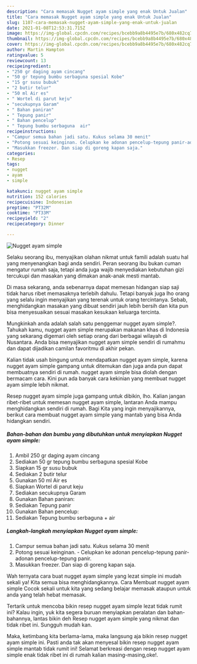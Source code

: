 ```yaml
---
description: "Cara memasak Nugget ayam simple yang enak Untuk Jualan"
title: "Cara memasak Nugget ayam simple yang enak Untuk Jualan"
slug: 1107-cara-memasak-nugget-ayam-simple-yang-enak-untuk-jualan
date: 2021-01-08T12:53:31.715Z
image: https://img-global.cpcdn.com/recipes/bcebb9a8b4495e7b/680x482cq70/nugget-ayam-simple-foto-resep-utama.jpg
thumbnail: https://img-global.cpcdn.com/recipes/bcebb9a8b4495e7b/680x482cq70/nugget-ayam-simple-foto-resep-utama.jpg
cover: https://img-global.cpcdn.com/recipes/bcebb9a8b4495e7b/680x482cq70/nugget-ayam-simple-foto-resep-utama.jpg
author: Martin Hampton
ratingvalue: 5
reviewcount: 13
recipeingredient:
- "250 gr daging ayam cincang"
- "50 gr tepung bumbu serbaguna spesial Kobe"
- "15 gr susu bubuk"
- "2 butir telur"
- "50 ml Air es"
- " Wortel di parut keju"
- "secukupnya Garam"
- " Bahan paniran"
- " Tepung panir"
- " Bahan pencelup"
- " Tepung bumbu serbaguna  air"
recipeinstructions:
- "Campur semua bahan jadi satu. Kukus selama 30 menit"
- "Potong sesuai keinginan. Celupkan ke adonan pencelup-tepung panir-adonan pencelup-tepung panir."
- "Masukkan freezer. Dan siap di goreng kapan saja."
categories:
- Resep
tags:
- nugget
- ayam
- simple

katakunci: nugget ayam simple 
nutrition: 152 calories
recipecuisine: Indonesian
preptime: "PT32M"
cooktime: "PT33M"
recipeyield: "2"
recipecategory: Dinner

---
```



![Nugget ayam simple](https://img-global.cpcdn.com/recipes/bcebb9a8b4495e7b/680x482cq70/nugget-ayam-simple-foto-resep-utama.jpg)

Selaku seorang ibu, menyajikan olahan nikmat untuk famili adalah suatu hal yang menyenangkan bagi anda sendiri. Peran seorang ibu bukan cuman mengatur rumah saja, tetapi anda juga wajib menyediakan kebutuhan gizi tercukupi dan masakan yang dimakan anak-anak mesti mantab.

Di masa  sekarang, anda sebenarnya dapat memesan hidangan siap saji tidak harus ribet memasaknya terlebih dahulu. Tetapi banyak juga lho orang yang selalu ingin menyajikan yang terenak untuk orang tercintanya. Sebab, menghidangkan masakan yang dibuat sendiri jauh lebih bersih dan kita pun bisa menyesuaikan sesuai masakan kesukaan keluarga tercinta. 



Mungkinkah anda adalah salah satu penggemar nugget ayam simple?. Tahukah kamu, nugget ayam simple merupakan makanan khas di Indonesia yang sekarang digemari oleh setiap orang dari berbagai wilayah di Nusantara. Anda bisa menyajikan nugget ayam simple sendiri di rumahmu dan dapat dijadikan camilan favoritmu di akhir pekan.

Kalian tidak usah bingung untuk mendapatkan nugget ayam simple, karena nugget ayam simple gampang untuk ditemukan dan juga anda pun dapat membuatnya sendiri di rumah. nugget ayam simple bisa diolah dengan bermacam cara. Kini pun ada banyak cara kekinian yang membuat nugget ayam simple lebih nikmat.

Resep nugget ayam simple juga gampang untuk dibikin, lho. Kalian jangan ribet-ribet untuk memesan nugget ayam simple, lantaran Anda mampu menghidangkan sendiri di rumah. Bagi Kita yang ingin menyajikannya, berikut cara membuat nugget ayam simple yang mantab yang bisa Anda hidangkan sendiri.

<!--inarticleads1-->

##### Bahan-bahan dan bumbu yang dibutuhkan untuk menyiapkan Nugget ayam simple:

1. Ambil 250 gr daging ayam cincang
1. Sediakan 50 gr tepung bumbu serbaguna spesial Kobe
1. Siapkan 15 gr susu bubuk
1. Sediakan 2 butir telur
1. Gunakan 50 ml Air es
1. Siapkan  Wortel di parut keju
1. Sediakan secukupnya Garam
1. Gunakan  Bahan paniran:
1. Sediakan  Tepung panir
1. Gunakan  Bahan pencelup:
1. Sediakan  Tepung bumbu serbaguna + air




<!--inarticleads2-->

##### Langkah-langkah menyiapkan Nugget ayam simple:

1. Campur semua bahan jadi satu. Kukus selama 30 menit
1. Potong sesuai keinginan. - Celupkan ke adonan pencelup-tepung panir-adonan pencelup-tepung panir.
1. Masukkan freezer. Dan siap di goreng kapan saja.




Wah ternyata cara buat nugget ayam simple yang lezat simple ini mudah sekali ya! Kita semua bisa menghidangkannya. Cara Membuat nugget ayam simple Cocok sekali untuk kita yang sedang belajar memasak ataupun untuk anda yang telah hebat memasak.

Tertarik untuk mencoba bikin resep nugget ayam simple lezat tidak rumit ini? Kalau ingin, yuk kita segera buruan menyiapkan peralatan dan bahan-bahannya, lantas bikin deh Resep nugget ayam simple yang nikmat dan tidak ribet ini. Sungguh mudah kan. 

Maka, ketimbang kita berlama-lama, maka langsung aja bikin resep nugget ayam simple ini. Pasti anda tak akan menyesal bikin resep nugget ayam simple mantab tidak rumit ini! Selamat berkreasi dengan resep nugget ayam simple enak tidak ribet ini di rumah kalian masing-masing,oke!.

